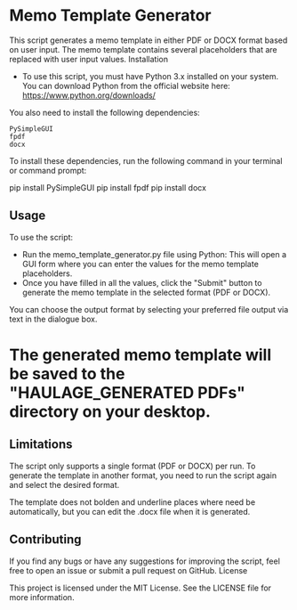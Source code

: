 <h1> Memo Template Generator </h1>

<p> This script generates a memo template in either PDF or DOCX format based on user input. The memo template contains several placeholders that are replaced with user input values.
Installation </p>

- To use this script, you must have Python 3.x installed on your system. You can download Python from the official website here: https://www.python.org/downloads/

You also need to install the following dependencies:

    PySimpleGUI
    fpdf
    docx

To install these dependencies, run the following command in your terminal or command prompt:

pip install PySimpleGUI 
pip install fpdf 
pip install docx

<h2> Usage </h2>

To use the script: 
- Run the memo_template_generator.py file using Python: This will open a GUI form where you can enter the values for the memo template placeholders. 
- Once you have filled in all the values, click the "Submit" button to generate the memo template in the selected format (PDF or DOCX).

<p>You can choose the output format by selecting your preferred file output via text in the dialogue box.</p>

# The generated memo template will be saved to the "HAULAGE_GENERATED PDFs" directory on your desktop.


<h2>Limitations</h2>

The script only supports a single format (PDF or DOCX) per run. To generate the template in another format, you need to run the script again and select the desired format.

The template does not bolden and underline places where need be automatically, but you can edit the .docx file when it is generated. 


<h2>Contributing</h2>

If you find any bugs or have any suggestions for improving the script, feel free to open an issue or submit a pull request on GitHub.
License

This project is licensed under the MIT License. See the LICENSE file for more information.
